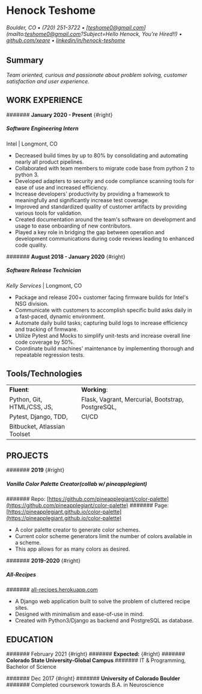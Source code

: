 Henock Teshome
========================
###### Boulder, CO • (720) 251-3722 • [teshome0@gmail.com](mailto:teshome0@gmail.com?Subject=Hello Henock, You're Hired!!) • [github.com/xeare](https://github.com/xeare) • [linkedin/in/henock-teshome](https://www.linkedin.com/in/henock-teshome/)

Summary
---------
*Team oriented, curious and passionate about problem solving, customer satisfaction and user experience.*

WORK EXPERIENCE
---------
####### **January 2020 - Present** {#right}
##### Software Engineering Intern
Intel | Longmont, CO

* Decreased build times by up to 80% by consolidating and automating nearly all product pipelines.
* Collaborated with team members to migrate code base from python 2 to python 3.
* Developed adapters to security and code compliance scanning tools for ease of use and increased efficiency.
* Increase developers' productivity by providing a framework to meaningfully and significantly increase test coverage.
* Improved and standardized quality of customer artifacts by providing various tools for validation.
* Created documentation around the team's software on development and usage to ease onboarding of new contributors.
* Played a key role in bridging the gap between operation and development communications during code reviews leading to enhanced code quality.


####### **August 2018 - January 2020** {#right}
##### Software Release Technician
*Kelly Services* | Longmont, CO

* Package and release 200+ customer facing firmware builds for Intel's NSG division.
* Communicate with customers to accomplish specific build asks daily in a fast-paced, dynamic environment.
* Automate daily build tasks; capturing build logs to increase efficiency and tracking of firmware.
* Utilize Pytest and Mocks to simplify unit-tests and increase overall line code coverage by 50%.
* Coordinate build machines' maintenance by implementing thorough and repeatable regression tests.


Tools/Technologies
---------

|                                                            |                                                                   |
|------------------------------------------------------------|-------------------------------------------------------------------|
|         **Fluent**:                                        |   **Working**:                                                    |
|           Python, Git, HTML/CSS, JS, |      Flask, Vagrant, Mercurial, Bootstrap, PostgreSQL, |
|           Pytest, Django, TDD,      |      CI/CD                                                        |
|           Bitbucket,  Atlassian Toolset  |                                                                 |


PROJECTS
---------
####### **2019** {#right}
#####  Vanilla Color Palette Creator(collab w/ pineapplegiant)
####### Repo: [https://github.com/pineapplegiant/color-palette](https://github.com/pineapplegiant/color-palette)
####### Page: [https://pineapplegiant.github.io/color-palette](https://pineapplegiant.github.io/color-palette)
* A color palette creator to generate color schemes.
* Current color scheme generators limit the number of colors available in a scheme.
* This app allows for as many colors as desired.

####### **2019-2020** {#right}
##### All-Recipes
####### [all-recipes.herokuapp.com](https://all-recipes.herokuapp.com)
* A Django web application built to solve the problem of cluttered recipe sites.
* Designed with minimalism and ease-of-use in mind.
* Created with Python3/Django as backend and PostgreSQL as database.


EDUCATION
---------
####### February 2021 {#right}
####### **Expected:** {#right}
####### **Colorado State University-Global Campus**
####### IT & Programming, Bachelor of Science

####### Dec 2017 {#right}
####### **University of Colorado Boulder**
####### Completed coursework towards B.A. in Neuroscience
